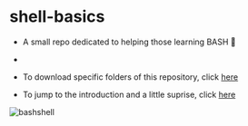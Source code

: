 # shell-basics

- A small repo dedicated to helping those learning BASH 🔨
- 
- To download specific folders of this repository, click [here](https://download-directory.github.io/)

- To jump to the introduction and a little suprise, click [here](https://github.com/Kaion-Official/shell-basics/blob/main/Introduction/Intro.md)

![bashshell](https://user-images.githubusercontent.com/86653534/153720554-94fb250f-fda3-4690-97a8-c911781cc966.png)
